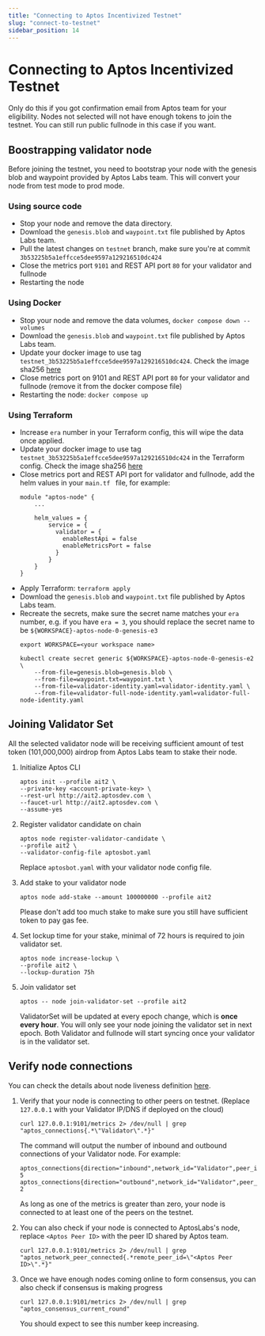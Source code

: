 ```yaml
---
title: "Connecting to Aptos Incentivized Testnet"
slug: "connect-to-testnet"
sidebar_position: 14
---
```


# Connecting to Aptos Incentivized Testnet

Only do this if you got confirmation email from Aptos team for your eligibility. Nodes not selected will not have enough tokens to join the testnet. You can still run public fullnode in this case if you want.

## Boostrapping validator node

Before joining the testnet, you need to bootstrap your node with the genesis blob and waypoint provided by Aptos Labs team. This will convert your node from test mode to prod mode.

### Using source code

- Stop your node and remove the data directory.
- Download the `genesis.blob` and `waypoint.txt` file published by Aptos Labs team.
- Pull the latest changes on `testnet` branch, make sure you're at commit `3b53225b5a1effcce5dee9597a129216510dc424`
- Close the metrics port `9101` and REST API port `80` for your validator and fullnode
- Restarting the node

### Using Docker

- Stop your node and remove the data volumes, `docker compose down --volumes`
- Download the `genesis.blob` and `waypoint.txt` file published by Aptos Labs team.
- Update your docker image to use tag `testnet_3b53225b5a1effcce5dee9597a129216510dc424`. Check the image sha256 [here](https://hub.docker.com/layers/validator/aptoslabs/validator/testnet_3b53225b5a1effcce5dee9597a129216510dc424/images/sha256-1625f70457a6060ae2e64e699274e1ddca02cb7856406a40d1891b6bf84ae072?context=explore)
- Close metrics port on 9101 and REST API port `80` for your validator and fullnode (remove it from the docker compose file)
- Restarting the node: `docker compose up`

### Using Terraform

- Increase `era` number in your Terraform config, this will wipe the data once applied.
- Update your docker image to use tag `testnet_3b53225b5a1effcce5dee9597a129216510dc424` in the Terraform config. Check the image sha256 [here](https://hub.docker.com/layers/validator/aptoslabs/validator/testnet_3b53225b5a1effcce5dee9597a129216510dc424/images/sha256-1625f70457a6060ae2e64e699274e1ddca02cb7856406a40d1891b6bf84ae072?context=explore)
- Close metrics port and REST API port for validator and fullnode, add the helm values in your `main.tf ` file, for example:
    ```
    module "aptos-node" {
        ...

        helm_values = {
            service = {
              validator = {
                enableRestApi = false
                enableMetricsPort = false
              }
            }
        }
    }

    ```
- Apply Terraform: `terraform apply`
- Download the `genesis.blob` and `waypoint.txt` file published by Aptos Labs team.
- Recreate the secrets, make sure the secret name matches your `era` number, e.g. if you have `era = 3`, you should replace the secret name to be `${WORKSPACE}-aptos-node-0-genesis-e3`
    ```
    export WORKSPACE=<your workspace name>

    kubectl create secret generic ${WORKSPACE}-aptos-node-0-genesis-e2 \
        --from-file=genesis.blob=genesis.blob \
        --from-file=waypoint.txt=waypoint.txt \
        --from-file=validator-identity.yaml=validator-identity.yaml \
        --from-file=validator-full-node-identity.yaml=validator-full-node-identity.yaml
    ```

## Joining Validator Set

All the selected validator node will be receiving sufficient amount of test token (101,000,000) airdrop from Aptos Labs team to stake their node.

1. Initialize Aptos CLI

    ```
    aptos init --profile ait2 \
    --private-key <account-private-key> \
    --rest-url http://ait2.aptosdev.com \
    --faucet-url http://ait2.aptosdev.com \
    --assume-yes
    ```

2. Register validator candidate on chain

    ```
    aptos node register-validator-candidate \
    --profile ait2 \
    --validator-config-file aptosbot.yaml
    ```

    Replace `aptosbot.yaml` with your validator node config file.

3. Add stake to your validator node

    ```
    aptos node add-stake --amount 100000000 --profile ait2
    ```

    Please don't add too much stake to make sure you still have sufficient token to pay gas fee.

4. Set lockup time for your stake, minimal of 72 hours is required to join validator set.

    ```
    aptos node increase-lockup \
    --profile ait2 \
    --lockup-duration 75h
    ```

5. Join validator set

    ```
    aptos -- node join-validator-set --profile ait2
    ```

    ValidatorSet will be updated at every epoch change, which is **once every hour**. You will only see your node joining the validator set in next epoch. Both Validator and fullnode will start syncing once your validator is in the validator set.


## Verify node connections

You can check the details about node liveness definition [here](https://aptos.dev/reference/node-liveness-criteria/#verifying-the-liveness-of-your-node).

1. Verify that your node is connecting to other peers on testnet. (Replace `127.0.0.1` with your Validator IP/DNS if deployed on the cloud)

    ```
    curl 127.0.0.1:9101/metrics 2> /dev/null | grep "aptos_connections{.*\"Validator\".*}"
    ```

    The command will output the number of inbound and outbound connections of your Validator node. For example:

    ```
    aptos_connections{direction="inbound",network_id="Validator",peer_id="2a40eeab",role_type="validator"} 5
    aptos_connections{direction="outbound",network_id="Validator",peer_id="2a40eeab",role_type="validator"} 2
    ```

    As long as one of the metrics is greater than zero, your node is connected to at least one of the peers on the testnet.

2. You can also check if your node is connected to AptosLabs's node, replace `<Aptos Peer ID>` with the peer ID shared by Aptos team.

    ```
    curl 127.0.0.1:9101/metrics 2> /dev/null | grep "aptos_network_peer_connected{.*remote_peer_id=\"<Aptos Peer ID>\".*}"
    ```

3. Once we have enough nodes coming online to form consensus, you can also check if consensus is making progress

    ```
    curl 127.0.0.1:9101/metrics 2> /dev/null | grep "aptos_consensus_current_round"
    ```

    You should expect to see this number keep increasing.
